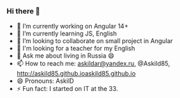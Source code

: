 ### Hi there 👋

- 🔭 I’m currently working on Angular 14+
- 🌱 I’m currently learning JS, English
- 👯 I’m looking to collaborate on small project in Angular
- 🤔 I'm looking for a teacher for my English
- 💬 Ask me about living in Russia 😄
- 📫 How to reach me: askildar@yandex.ru, @Askild85, http://askild85.github.ioaskild85.github.io
- 😄 Pronouns: AskilD
- ⚡ Fun fact: I started on IT at the 33.

